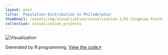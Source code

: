 ```yaml
---
layout: post
title: 'Population Distribution in Philadelphia'
thumbnail: /assets/img/visualization/visualization-1/01-Jingmiao-Points.png
collection: visualization_projects
---
```

<img src="visualization/visualization-1/01-Jingmiao-Points.png" alt="Visualization">

Generated by R programming. [View the code↗](https://github.com/Jasmine-404/30-day-map-challenge/blob/main/Scripts/01%20Points.R)
